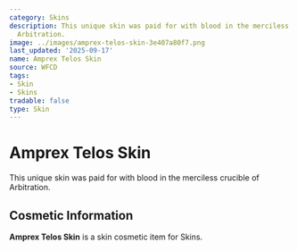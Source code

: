 ```yaml
---
category: Skins
description: This unique skin was paid for with blood in the merciless crucible of
  Arbitration.
image: ../images/amprex-telos-skin-3e407a80f7.png
last_updated: '2025-09-17'
name: Amprex Telos Skin
source: WFCD
tags:
- Skin
- Skins
tradable: false
type: Skin
---
```


# Amprex Telos Skin

This unique skin was paid for with blood in the merciless crucible of Arbitration.

## Cosmetic Information

**Amprex Telos Skin** is a skin cosmetic item for Skins.

